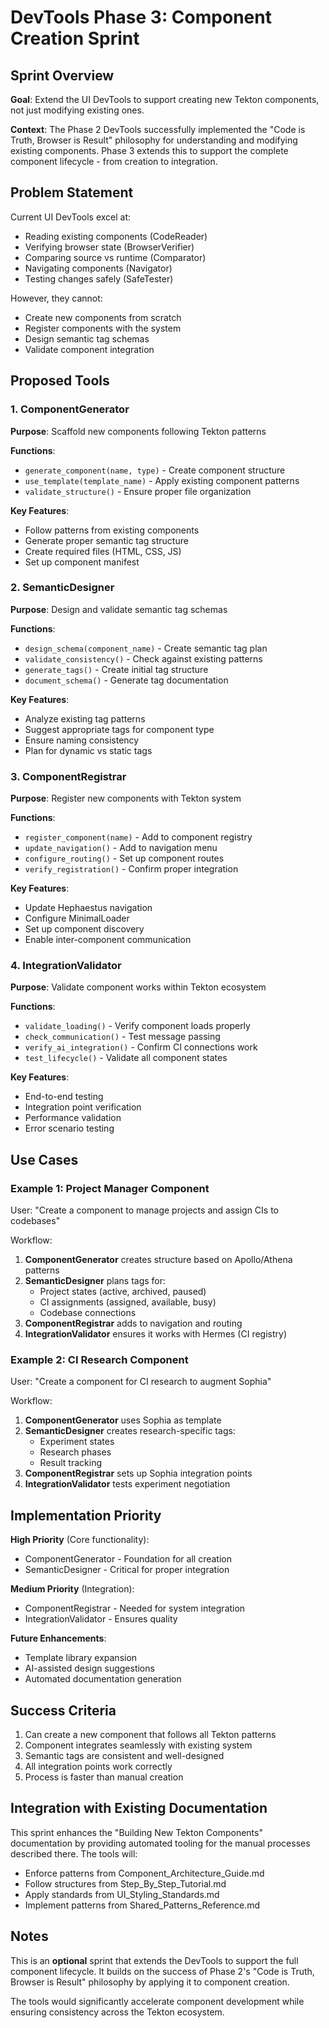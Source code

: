 # DevTools Phase 3: Component Creation Sprint

## Sprint Overview

**Goal**: Extend the UI DevTools to support creating new Tekton components, not just modifying existing ones.

**Context**: The Phase 2 DevTools successfully implemented the "Code is Truth, Browser is Result" philosophy for understanding and modifying existing components. Phase 3 extends this to support the complete component lifecycle - from creation to integration.

## Problem Statement

Current UI DevTools excel at:
- Reading existing components (CodeReader)
- Verifying browser state (BrowserVerifier)
- Comparing source vs runtime (Comparator)
- Navigating components (Navigator)
- Testing changes safely (SafeTester)

However, they cannot:
- Create new components from scratch
- Register components with the system
- Design semantic tag schemas
- Validate component integration

## Proposed Tools

### 1. ComponentGenerator
**Purpose**: Scaffold new components following Tekton patterns

**Functions**:
- `generate_component(name, type)` - Create component structure
- `use_template(template_name)` - Apply existing component patterns
- `validate_structure()` - Ensure proper file organization

**Key Features**:
- Follow patterns from existing components
- Generate proper semantic tag structure
- Create required files (HTML, CSS, JS)
- Set up component manifest

### 2. SemanticDesigner
**Purpose**: Design and validate semantic tag schemas

**Functions**:
- `design_schema(component_name)` - Create semantic tag plan
- `validate_consistency()` - Check against existing patterns
- `generate_tags()` - Create initial tag structure
- `document_schema()` - Generate tag documentation

**Key Features**:
- Analyze existing tag patterns
- Suggest appropriate tags for component type
- Ensure naming consistency
- Plan for dynamic vs static tags

### 3. ComponentRegistrar
**Purpose**: Register new components with Tekton system

**Functions**:
- `register_component(name)` - Add to component registry
- `update_navigation()` - Add to navigation menu
- `configure_routing()` - Set up component routes
- `verify_registration()` - Confirm proper integration

**Key Features**:
- Update Hephaestus navigation
- Configure MinimalLoader
- Set up component discovery
- Enable inter-component communication

### 4. IntegrationValidator
**Purpose**: Validate component works within Tekton ecosystem

**Functions**:
- `validate_loading()` - Verify component loads properly
- `check_communication()` - Test message passing
- `verify_ai_integration()` - Confirm CI connections work
- `test_lifecycle()` - Validate all component states

**Key Features**:
- End-to-end testing
- Integration point verification
- Performance validation
- Error scenario testing

## Use Cases

### Example 1: Project Manager Component
User: "Create a component to manage projects and assign CIs to codebases"

Workflow:
1. **ComponentGenerator** creates structure based on Apollo/Athena patterns
2. **SemanticDesigner** plans tags for:
   - Project states (active, archived, paused)
   - CI assignments (assigned, available, busy)
   - Codebase connections
3. **ComponentRegistrar** adds to navigation and routing
4. **IntegrationValidator** ensures it works with Hermes (CI registry)

### Example 2: CI Research Component
User: "Create a component for CI research to augment Sophia"

Workflow:
1. **ComponentGenerator** uses Sophia as template
2. **SemanticDesigner** creates research-specific tags:
   - Experiment states
   - Research phases
   - Result tracking
3. **ComponentRegistrar** sets up Sophia integration points
4. **IntegrationValidator** tests experiment negotiation

## Implementation Priority

**High Priority** (Core functionality):
- ComponentGenerator - Foundation for all creation
- SemanticDesigner - Critical for proper integration

**Medium Priority** (Integration):
- ComponentRegistrar - Needed for system integration
- IntegrationValidator - Ensures quality

**Future Enhancements**:
- Template library expansion
- AI-assisted design suggestions
- Automated documentation generation

## Success Criteria

1. Can create a new component that follows all Tekton patterns
2. Component integrates seamlessly with existing system
3. Semantic tags are consistent and well-designed
4. All integration points work correctly
5. Process is faster than manual creation

## Integration with Existing Documentation

This sprint enhances the "Building New Tekton Components" documentation by providing automated tooling for the manual processes described there. The tools will:
- Enforce patterns from Component_Architecture_Guide.md
- Follow structures from Step_By_Step_Tutorial.md
- Apply standards from UI_Styling_Standards.md
- Implement patterns from Shared_Patterns_Reference.md

## Notes

This is an **optional** sprint that extends the DevTools to support the full component lifecycle. It builds on the success of Phase 2's "Code is Truth, Browser is Result" philosophy by applying it to component creation.

The tools would significantly accelerate component development while ensuring consistency across the Tekton ecosystem.